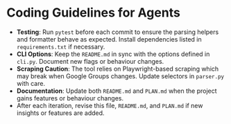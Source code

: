 Coding Guidelines for Agents
============================

- **Testing**: Run `pytest` before each commit to ensure the parsing helpers and
  formatter behave as expected. Install dependencies listed in
  `requirements.txt` if necessary.
- **CLI Options**: Keep the `README.md` in sync with the options defined in
  `cli.py`. Document new flags or behaviour changes.
- **Scraping Caution**: The tool relies on Playwright-based scraping which may
  break when Google Groups changes. Update selectors in `parser.py` with care.
- **Documentation**: Update both `README.md` and `PLAN.md` when the project
  gains features or behaviour changes.
- After each iteration, revise this file, `README.md`, and `PLAN.md` if new insights or features are added.
